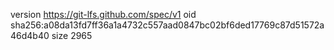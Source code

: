 version https://git-lfs.github.com/spec/v1
oid sha256:a08da13fd7ff36a1a4732c557aad0847bc02bf6ded17769c87d51572a46d4b40
size 2965
